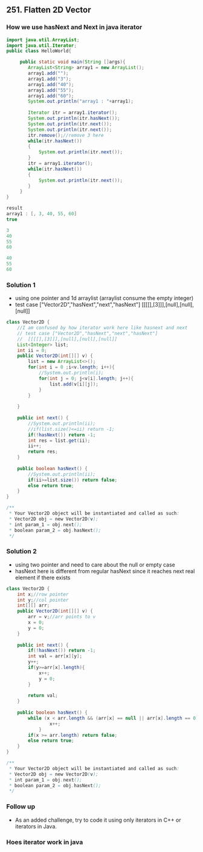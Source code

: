 ## 251. Flatten 2D Vector

### How we use hasNext and Next in java iterator
```java
import java.util.ArrayList;
import java.util.Iterator;
public class HelloWorld{

     public static void main(String []args){
        ArrayList<String> array1 = new ArrayList();
        array1.add("");
        array1.add("3");
        array1.add("40");
        array1.add("55");
        array1.add("60");
        System.out.println("array1 : "+array1);
        
        Iterator itr = array1.iterator();
        System.out.println(itr.hasNext());
        System.out.println(itr.next());
        System.out.println(itr.next());
        itr.remove();//remove 3 here
        while(itr.hasNext())
        {
            System.out.println(itr.next());
        }
        itr = array1.iterator();
        while(itr.hasNext())
        {
            System.out.println(itr.next());
        }
     }
}
```
```java
result
array1 : [, 3, 40, 55, 60]
true

3
40
55
60

40
55
60
```
### Solution 1
- using one pointer and 1d arraylist (arraylist consume the empty integer)
- test case ["Vector2D","hasNext","next","hasNext"]
            [[[[],[3]]],[null],[null],[null]]
```java
class Vector2D {
    //I am confused by how iterator work here like hasnext and next
    // test case ["Vector2D","hasNext","next","hasNext"]
    //  [[[[],[3]]],[null],[null],[null]]
    List<Integer> list;
    int ii = 0;
    public Vector2D(int[][] v) {
        list = new ArrayList<>();
        for(int i = 0 ;i<v.length; i++){
            //System.out.println(i);
            for(int j = 0; j<v[i].length; j++){
                list.add(v[i][j]);
            }
        }
        
    }
    
    public int next() {
        //System.out.println(ii);
        //if(list.size()<=ii) return -1;
        if(!hasNext()) return -1;
        int res = list.get(ii);
        ii++;
        return res;
    }
    
    public boolean hasNext() {
        //System.out.println(ii);
        if(ii>=list.size()) return false;
        else return true;
    }
}

/**
 * Your Vector2D object will be instantiated and called as such:
 * Vector2D obj = new Vector2D(v);
 * int param_1 = obj.next();
 * boolean param_2 = obj.hasNext();
 */
```

### Solution 2
- using two pointer and need to care about the null or empty case
- hasNext here is different from regular hasNext since it reaches next real element if there exists
```java
class Vector2D {
    int x;//row pointer
    int y;//col pointer
    int[][] arr;
    public Vector2D(int[][] v) {
        arr = v;//arr points to v
        x = 0;
        y = 0;
    }
    
    public int next() {
        if(!hasNext()) return -1;
        int val = arr[x][y];
        y++;
        if(y>=arr[x].length){
            x++;
            y = 0;
        }
        
        return val;
    }
    
    public boolean hasNext() {
        while (x < arr.length && (arr[x] == null || arr[x].length == 0)) {
                x++;
            }
        if(x >= arr.length) return false;
        else return true;
    }
}

/**
 * Your Vector2D object will be instantiated and called as such:
 * Vector2D obj = new Vector2D(v);
 * int param_1 = obj.next();
 * boolean param_2 = obj.hasNext();
 */
```

### Follow up
- As an added challenge, try to code it using only iterators in C++ or iterators in Java.

### Hoes iterator work in java
